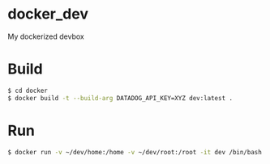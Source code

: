# docker_dev
My dockerized devbox

# Build

```bash
$ cd docker
$ docker build -t --build-arg DATADOG_API_KEY=XYZ dev:latest .
```

# Run

```bash
$ docker run -v ~/dev/home:/home -v ~/dev/root:/root -it dev /bin/bash --login
```
